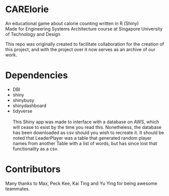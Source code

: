 # CARElorie
An educational game about calorie counting written in R (Shiny) <br>
Made for Engineering Systems Architecture course at Singapore University of Technology and Design

This repo was originally created to facilitate collaboration for the creation of this project, and with the project over it now serves as an archive of our work.

# Dependencies
- DBI
- shiny
- shinybusy
- shinydashboard
- tidyverse
<br> <br>
This Shiny app was made to interface with a database on AWS, which will cease to exist by the time you read this.
Nonetheless, the database has been downloaded as csv should you wish to recreate it.
It should be noted that LeaderPlayer was a table that generated random player names from another Table with a list of words, but has since lost that functionality as a csv.

# Contributors
Many thanks to Max, Peck Kee, Kai Ting and Yu Ying for being awesome teammates.
